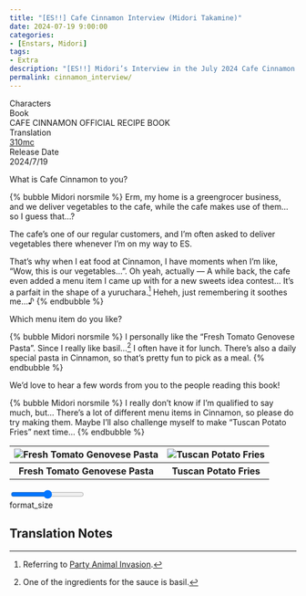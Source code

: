 ```yaml
---
title: "[ES!!] Cafe Cinnamon Interview (Midori Takamine)"
date: 2024-07-19 9:00:00
categories:
- [Enstars, Midori]
tags:
- Extra
description: "[ES!!] Midori’s Interview in the July 2024 Cafe Cinnamon Recipe book."
permalink: cinnamon_interview/
---
```


<div class="three-wrapper" style="--storyColor:#5ac189;--storyColor-rgb:90,193,137;--storyColor-h:147.4;--storyColor-s:45.4%;--storyColor-l:55.5%;">
    <div class="info-area">
        <div class="info">
            <div class="info-item characters">
                <div class="label">
                    Characters
                </div>
                <div class="value">
                    <a href="/categories/Enstars/Midori" character="Midori"></a>
                </div>
            </div>
            <div class="info-item one">
                <div class="label">
                    Book
                </div>
                <div class="value">
                    CAFE CINNAMON OFFICIAL RECIPE BOOK
                </div>
            </div>
            <div class="info-item two">
                <div class="label">
                    Translation
                </div>
                <div class="value">
                    <a href="/about">310mc</a>
                </div>
            </div>
            <div class="info-item three">
                <div class="label">
                   Release Date
                </div>
                <div class="value">
                    2024/7/19
                </div>
            </div>
        </div>
    </div>
</div>

<!-- more -->

<div class="msr-narration">
    <p>What is Cafe Cinnamon to you?</p>
</div>

{% bubble Midori norsmile %}
Erm, my home is a greengrocer business, and we deliver vegetables to the cafe, while the cafe makes use of them… so I guess that…?

The cafe’s one of our regular customers, and I’m often asked to deliver vegetables there whenever I’m on my way to ES.

That’s why when I eat food at Cinnamon, I have moments when I’m like, “Wow, this is our vegetables…”. Oh yeah, actually — A while back, the cafe even added a menu item I came up with for a new sweets idea contest… It’s a parfait in the shape of a yuruchara.[^1] Heheh, just remembering it soothes me…♪
{% endbubble %}

<div class="msr-narration">
    <p>Which menu item do you like?</p>
</div>

{% bubble Midori norsmile %}
I personally like the “Fresh Tomato Genovese Pasta”. Since I really like basil…[^2] I often have it for lunch. There’s also a daily special pasta in Cinnamon, so that’s pretty fun to pick as a meal.
{% endbubble %}

<div class="msr-narration">
    <p>We’d love to hear a few words from you to the people reading this book!</p>
</div>

{% bubble Midori norsmile %}
I really don’t know if I’m qualified to say much, but… There’s a lot of different menu items in Cinnamon, so please do try making them. Maybe I’ll also challenge myself to make “Tuscan Potato Fries” next time…
{% endbubble %}

<table style="text-align:center;">
    <tr>
        <th>
            <img src="https://i.ibb.co/gw4Srtx/cinnamon1.jpg" alt="Fresh Tomato Genovese Pasta">
        </th>
        <th>
            <img src="https://i.ibb.co/wMb9WMg/cinnamon2.jpg" alt="Tuscan Potato Fries">
        </th>
    </tr>
    <tr>
        <th>
            Fresh Tomato Genovese Pasta
        </th>
        <th>
            Tuscan Potato Fries
        </th>
    </tr>
</table>

<div class="navigation2">
    <div class="toolbar-wrapper">
        <div class="slider-container">
            <input type="range" min="1" max="5" value="3" class="slider">
        </div>
        <div class="toolbar">
            <a target="_blank" href="/translations/#Index" class="home-button" title="Translations Masterlist"><i class="fa fa-home"></i></a>
            <div class="toolbar__section">
                <a id="sliderDrop">
                    <span class="material-icons-round" title="Text Size">format_size</span>
                </a>
            </div>
            <a href="#top" class="top-arrow" title="Back to Top"><i class="fa fa-arrow-up"></i></a>
        </div>
    </div>
</div>

## Translation Notes

[^1]: Referring to <a href="/party_animal_invasion" target="_blank">Party Animal Invasion</a>.
[^2]: One of the ingredients for the sauce is basil.